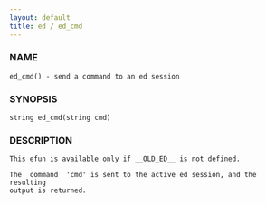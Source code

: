 ```yaml
---
layout: default
title: ed / ed_cmd
---
```






### NAME
    ed_cmd() - send a command to an ed session


### SYNOPSIS
    string ed_cmd(string cmd)


### DESCRIPTION
    This efun is available only if __OLD_ED__ is not defined.

    The  command  'cmd' is sent to the active ed session, and the resulting
    output is returned.



